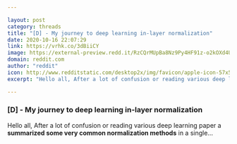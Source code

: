 ```yaml
---

layout: post
category: threads
title: "[D] - My journey to deep learning in-layer normalization"
date: 2020-10-16 22:07:29
link: https://vrhk.co/3dBiiCY
image: https://external-preview.redd.it/RzCQrMUpBa8Nz9Py4HF91z-o2kOXd4UKQDHKCfGYkyM.jpg?width=958&height=501.570680628&auto=webp&crop=958:501.570680628,smart&s=46bb962cab4c50fc5b975321b1a38d9459bb4599
domain: reddit.com
author: "reddit"
icon: http://www.redditstatic.com/desktop2x/img/favicon/apple-icon-57x57.png
excerpt: "Hello all, After a lot of confusion or reading various deep learning paper a **summarized some very common normalization methods** in a single..."

---
```


### [D] - My journey to deep learning in-layer normalization

Hello all, After a lot of confusion or reading various deep learning paper a **summarized some very common normalization methods** in a single...